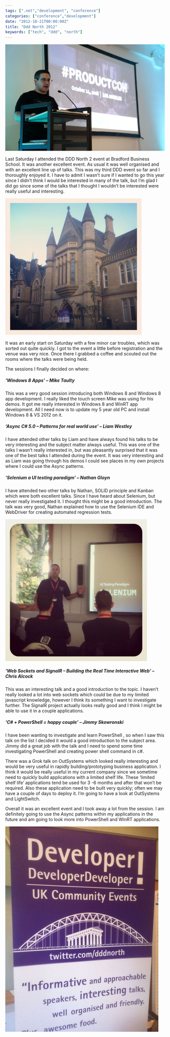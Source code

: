 ```yaml
---
tags: [".net","development", "conference"]
categories: ["conference","development"]
date: "2012-10-21T00:00:00Z"
title: "Ddd North 2012"
keywords: ["tech", "ddd", "north"]
---
```


![Shows a conference with stage and people.](./product-school-ZLdKgqJeERM-unsplash.jpg)

Last Saturday I attended the DDD North 2 event at Bradford Business School. It was another excellent event. As usual it was well organised and with an excellent line up of talks. This was my third DDD event so far and I thoroughly enjoyed it. I have to admit I wasn’t sure if I wanted to go this year since I didn’t think I would be interested in many of the talk, but I’m glad I did go since some of the talks that I thought I wouldn’t be interested were really useful and interesting.

<!--more-->

![External image of bradford university business school.](./bradfordBusinessSchool.jpg)

It was an early start on Saturday with a few minor car troubles, which was sorted out quite quickly. I got to the event a little before registration and the venue was very nice. Once there I grabbed a coffee and scouted out the rooms where the talks were being held.

The sessions I finally decided on where:

##### ‘Windows 8 Apps’ – Mike Taulty

This was a very good session introducing both Windows 8 and Windows 8 app development. I really liked the touch screen Mike was using for his demos. It got me really interested in Windows 8 and WinRT app development. All I need now is to update my 5 year old PC and install Windows 8 & VS 2012 on it.

##### ‘Async C# 5.0 – Patterns for real world use’ – Liam Westley

I have attended other talks by Liam and have always found his talks to be very interesting and the subject matter always useful. This was one of the talks I wasn’t really interested in, but was pleasantly surprised that it was one of the best talks I attended during the event. It was very interesting and as Liam was going through his demos I could see places in my own projects where I could use the Async patterns.

##### ‘Selenium a UI testing paradigm’ – Nathan Gloyn

I have attended two other talks by Nathan, SOLID principle and Kanban which were both excellent talks. Since I have heard about Selenium, but never really investigated it. I thought this might be a good introduction. The talk was very good, Nathan explained how to use the Selenium IDE and WebDriver for creating automated regression tests.

![Selenium talk by nathan gloyn.](./seleniumTalk.jpg)

##### ‘Web Sockets and SignalR – Building the Real Time Interactive Web’ – Chris Alcock

This was an interesting talk and a good introduction to the topic. I haven’t really looked a lot into web sockets which could be due to my limited javascript knowledge, however I think its something I want to investigate further. The SignalR project actually looks really good and I think I might be able to use it in a couple applications.

##### ‘C# + PowerShell = happy couple’ – Jimmy Skowronski

I have been wanting to investigate and learn PowerShell , so when I saw this talk on the list I decided it would a good introduction to the subject area. Jimmy did a great job with the talk and I need to spend some time investigating PowerShell and creating power shell command in c#.

There was a Grok talk on OutSystems which looked really interesting and would be very useful in rapidly building/prototyping business application. I think it would be really useful in my current company since we sometime need to quickly build applications with a limited shelf life. These ‘limited shelf life’ applications tend be used for 3 -6 months and after that won’t be required. Also these application need to be built very quickly; often we may have a couple of days to deploy it. I’m going to have a look at OutSystems and LightSwitch.

Overall it was an excellent event and I took away a lot from the session. I am definitely going to use the Async patterns within my applications in the future and am going to look more into PowerShell and WinRT applications.

![Picture of the DDD North 2012 Event Poster.](./dddNorth2012Event.jpg)